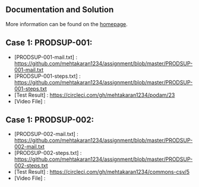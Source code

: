 Documentation and Solution
--------------------------

More information can be found on the [homepage](https://github.com/mehtakaran1234/assignment).


Case 1: PRODSUP-001:
-----------------------------------
+ [PRODSUP-001-mail.txt] : https://github.com/mehtakaran1234/assignment/blob/master/PRODSUP-001-mail.txt
+ [PRODSUP-001-steps.txt] : https://github.com/mehtakaran1234/assignment/blob/master/PRODSUP-001-steps.txt
+ [Test Result] : https://circleci.com/gh/mehtakaran1234/podam/23
+ [Video File] : 
 

Case 1: PRODSUP-002:
-----------------------------------
+ [PRODSUP-002-mail.txt] : https://github.com/mehtakaran1234/assignment/blob/master/PRODSUP-002-mail.txt
+ [PRODSUP-002-steps.txt] : https://github.com/mehtakaran1234/assignment/blob/master/PRODSUP-002-steps.txt
+ [Test Result] : https://circleci.com/gh/mehtakaran1234/commons-csv/5
+ [Video File] : 